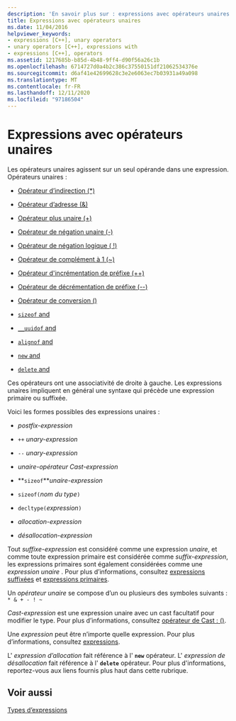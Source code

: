 ```yaml
---
description: 'En savoir plus sur : expressions avec opérateurs unaires'
title: Expressions avec opérateurs unaires
ms.date: 11/04/2016
helpviewer_keywords:
- expressions [C++], unary operators
- unary operators [C++], expressions with
- expressions [C++], operators
ms.assetid: 1217685b-b85d-4b48-9ff4-d90f56a26c1b
ms.openlocfilehash: 6714727d0a4b2c386c37550151df21062534376e
ms.sourcegitcommit: d6af41e42699628c3e2e6063ec7b03931a49a098
ms.translationtype: MT
ms.contentlocale: fr-FR
ms.lasthandoff: 12/11/2020
ms.locfileid: "97186504"
---
```

# <a name="expressions-with-unary-operators"></a>Expressions avec opérateurs unaires

Les opérateurs unaires agissent sur un seul opérande dans une expression. Opérateurs unaires :

- [Opérateur d’indirection (*)](../cpp/indirection-operator-star.md)

- [Opérateur d’adresse (&)](../cpp/address-of-operator-amp.md)

- [Opérateur plus unaire (+)](../cpp/unary-plus-and-negation-operators-plus-and.md)

- [Opérateur de négation unaire (-)](../cpp/unary-plus-and-negation-operators-plus-and.md)

- [Opérateur de négation logique ( !)](../cpp/logical-negation-operator-exclpt.md)

- [Opérateur de complément à 1 (~)](../cpp/one-s-complement-operator-tilde.md)

- [Opérateur d'incrémentation de préfixe (++)](../cpp/prefix-increment-and-decrement-operators-increment-and-decrement.md)

- [Opérateur de décrémentation de préfixe (--)](../cpp/prefix-increment-and-decrement-operators-increment-and-decrement.md)

- [Opérateur de conversion ()](../cpp/cast-operator-parens.md)

- [`sizeof` and](../cpp/sizeof-operator.md)

- [`__uuidof` and](../cpp/uuidof-operator.md)

- [`alignof` and](../cpp/alignof-operator.md)

- [`new` and](../cpp/new-operator-cpp.md)

- [`delete` and](../cpp/delete-operator-cpp.md)

Ces opérateurs ont une associativité de droite à gauche. Les expressions unaires impliquent en général une syntaxe qui précède une expression primaire ou suffixée.

Voici les formes possibles des expressions unaires :

- *postfix-expression*

- `++` *unary-expression*

- `--` *unary-expression*

- *unaire-opérateur* *Cast-expression*

- **`sizeof`***unaire-expression*

- `sizeof(`*nom du type*`)`

- `decltype(`*expression*`)`

- *allocation-expression*

- *désallocation-expression*

Tout *suffixe-expression* est considéré comme une expression *unaire*, et comme toute expression primaire est considérée comme *suffix-expression*, les expressions primaires sont également considérées comme une *expression unaire* . Pour plus d’informations, consultez [expressions suffixées](../cpp/postfix-expressions.md) et [expressions primaires](../cpp/primary-expressions.md).

Un *opérateur unaire* se compose d’un ou plusieurs des symboles suivants : `* & + - ! ~`

*Cast-expression* est une expression unaire avec un cast facultatif pour modifier le type. Pour plus d’informations, consultez [opérateur de Cast : ()](../cpp/cast-operator-parens.md).

Une *expression* peut être n’importe quelle expression. Pour plus d’informations, consultez [expressions](../cpp/expressions-cpp.md).

L' *expression d’allocation* fait référence à l' **`new`** opérateur. L' *expression de désallocation* fait référence à l' **`delete`** opérateur. Pour plus d'informations, reportez-vous aux liens fournis plus haut dans cette rubrique.

## <a name="see-also"></a>Voir aussi

[Types d’expressions](../cpp/types-of-expressions.md)
